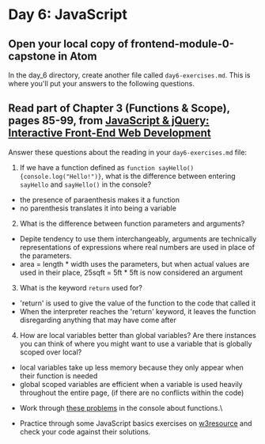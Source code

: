 # Day 6: JavaScript

## Open your local copy of frontend-module-0-capstone in Atom

In the day_6 directory, create another file called `day6-exercises.md`. This is where you'll put your answers to the following questions.




## Read part of Chapter 3 (Functions & Scope), pages 85-99, from [JavaScript & jQuery: Interactive Front-End Web Development](https://www.amazon.com/JavaScript-JQuery-Interactive-Front-End-Development/dp/1118531647/ref=sr_1_5?ie=UTF8&qid=1541447422&sr=8-5&keywords=duckett)



Answer these questions about the reading in your `day6-exercises.md` file:



1.  If we have a function defined as `function sayHello(){console.log("Hello!")}`, what is the difference between entering `sayHello` and `sayHello()` in the console?

- the presence of paraenthesis makes it a function
- no parenthesis translates it into being a variable



2.  What is the difference between function parameters and arguments?

- Depite tendency to use them interchangeably, arguments are technically representations of expressions where real numbers are used in place of the parameters. 
- area = length * width uses the parameters, but when actual values are used in their place, 25sqft = 5ft * 5ft is now considered an argument



3.  What is the keyword `return` used for?

- 'return' is used to give the value of the function to the code that called it 
- When the interpreter reaches the 'return' keyword, it leaves the function disregarding anything that may have come after



4.  How are local variables better than global variables? Are there instances you can think of where you might want to use a variable that is globally scoped over local?

- local variables take up less memory because they only appear when their function is needed 
- global scoped variables are efficient when a variable is used heavily throughout the entire page, (if there are no conflicts within the code)




*   Work through [these problems](https://s3.amazonaws.com/TrainingNerd/JavaScriptForBeginners/exercises/functions.html) in the console about functions.\


*   Practice through some JavaScript basics exercises on [w3resource](http://www.w3resource.com/javascript-exercises/javascript-basic-exercises.php#EDITOR) and check your code against their solutions. 

